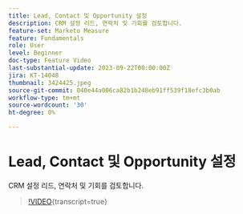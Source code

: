 ```yaml
---
title: Lead, Contact 및 Opportunity 설정
description: CRM 설정 리드, 연락처 및 기회를 검토합니다.
feature-set: Marketo Measure
feature: Fundamentals
role: User
level: Beginner
doc-type: Feature Video
last-substantial-update: 2023-09-22T00:00:00Z
jira: KT-14048
thumbnail: 3424425.jpeg
source-git-commit: 040e44a006ca82b1b248eb91ff539f18efc3b0ab
workflow-type: tm+mt
source-wordcount: '30'
ht-degree: 0%

---
```



# Lead, Contact 및 Opportunity 설정

CRM 설정 리드, 연락처 및 기회를 검토합니다.

>[!VIDEO](https://video.tv.adobe.com/v/3424425/?learn=on){transcript=true}
